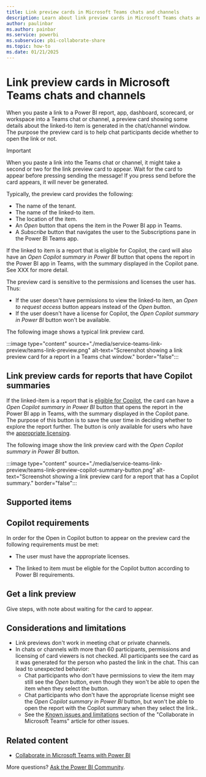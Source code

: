 ```yaml
---
title: Link preview cards in Microsoft Teams chats and channels
description: Learn about link preview cards in Microsoft Teams chats and channels.
author: paulinbar
ms.author: painbar
ms.service: powerbi
ms.subservice: pbi-collaborate-share
ms.topic: how-to
ms.date: 01/21/2025
---
```


# Link preview cards in Microsoft Teams chats and channels

When you paste a link to a Power BI report, app, dashboard, scorecard, or workspace into a Teams chat or channel, a preview card showing some details about the linked-to item is generated in the chat/channel window. The purpose the preview card is to help chat participants decide whether to open the link or not.

> [!IMPORTANT]
> When you paste a link into the Teams chat or channel, it might take a second or two for the link preview card to appear. Wait for the card to appear before pressing sending the message! If you press send before the card appears, it will never be generated.

Typically, the preview card provides the following:

* The name of the tenant.
* The name of the linked-to item.
* The location of the item.
* An *Open* button that opens the item in the Power BI app in Teams.
* A *Subscribe* button that navigates the user to the Subscriptions pane in the Power BI Teams app.

If the linked to item is a report that is eligible for Copilot, the card will also have an *Open Copilot summary in Power BI* button that opens the report in the Power BI app in Teams, with the summary displayed in the Copilot pane. See XXX for more detail.

The preview card is sensitive to the permissions and licenses the user has. Thus:
* If the user doesn't have permissions to view the linked-to item, an *Open to request access* button appears instead of the *Open button*.
* If the user doesn't have a license for Copilot, the *Open Copilot summary in Power BI* button won't be available.

The following image shows a typical link preview card.

:::image type="content" source="./media/service-teams-link-preview/teams-link-preview.png" alt-text="Screenshot showing a link preview card for a report in a Teams chat window." border="false":::

## Link preview cards for reports that have Copilot summaries

If the linked-item is a report that is [eligible for Copilot](), the card can have a *Open Copilot summary in Power BI* button that opens the report in the Power BI app in Teams, with the summary displayed in the Copilot pane. The purpose of this button is to save the user time in deciding whether to explore the report further. The button is only available for users who have the [appropriate licensing]().

The following image show the link preview card with the *Open Copilot summary in Power BI* button.

:::image type="content" source="./media/service-teams-link-preview/teams-link-preview-copilot-summary-button.png" alt-text="Screenshot showing a link preview card for a report that has a Copilot summary." border="false":::

## Supported items


## Copilot requirements

In order for the Open in Copilot button to appear on the preview card the following requirements must be met:

* The user must have the appropriate licenses.

* The linked to item must be eligble for the Copilot button according to Power BI requirements.

## Get a link preview

Give steps, with note about waiting for the card to appear.

## Considerations and limitations

* Link previews don't work in meeting chat or private channels.
* In chats or channels with more than 60 participants, permissions and licensing of card viewers is not checked. All participants see the card as it was generated for the person who pasted the link in the chat. This can lead to unexpected behavior:
    * Chat participants who don't have permissions to view the item may still see the *Open* button, even though they won't be able to open the item when they select the button.
    * Chat participants who don't have the appropriate license might see the *Open Copilot summary in Power BI* button, but won't be able to open the report with the Copilot summary when they select the link..
    * See the [Known issues and limitations](service-collaborate-microsoft-teams.md#known-issues-and-limitations) section of the "Collaborate in Microsoft Teams" article for other issues.

## Related content

- [Collaborate in Microsoft Teams with Power BI](service-collaborate-microsoft-teams.md)

More questions? [Ask the Power BI Community](https://community.powerbi.com/).
